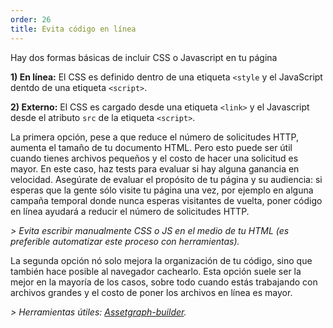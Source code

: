 ```yaml
---
order: 26
title: Evita código en línea
---
```


Hay dos formas básicas de incluir CSS o Javascript en tu página

**1) En línea:** El CSS es definido dentro de una etiqueta `<style` y el JavaScript dentdo de una etiqueta `<script>`.

**2) Externo:** El CSS es cargado desde una etiqueta `<link>` y el Javascript desde el atributo `src` de la etiqueta `<script>`.

La primera opción, pese a que reduce el número de solicitudes HTTP, aumenta el tamaño de tu documento HTML. Pero esto puede ser útil cuando tienes archivos pequeños y el costo de hacer una solicitud es mayor. En este caso, haz tests para evaluar si hay alguna ganancia en velocidad. Asegúrate de evaluar el propósito de tu página y su audiencia: si esperas que la gente sólo visite tu página una vez, por ejemplo en alguna campaña temporal donde nunca esperas visitantes de vuelta, poner código en línea ayudará a reducir el número de solicitudes HTTP.

*> Evita escribir manualmente CSS o JS en el medio de tu HTML (es preferible automatizar este proceso con herramientas).*

La segunda opción nó solo mejora la organización de tu código, sino que también hace posible al navegador cachearlo. Esta opción suele ser la mejor en la mayoría de los casos, sobre todo cuando estás trabajando con archivos grandes y el costo de poner los archivos en línea es mayor.

*> Herramientas útiles: [Assetgraph-builder](https://github.com/One-com/assetgraph-builder).*

